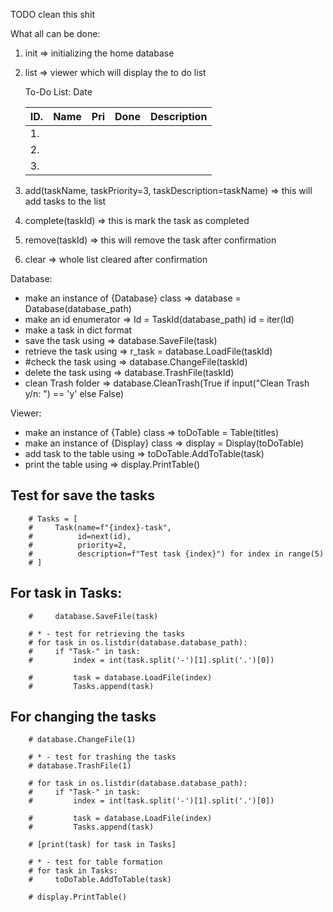 TODO clean this shit

What all can be done:
   1. init => initializing the home database
   2. list => viewer which will display the to do list

      To-Do List: Date

      ID.   | Name   | Pri | Done | Description
      ----- | ------ | --- | ---- | ---------------
      1.    |        |     |      |
      2.    |        |     |      |
      3.    |        |     |      |

   3. add(taskName, taskPriority=3, taskDescription=taskName) => this will add tasks to the list
   4. complete(taskId) => this is mark the task as completed
   5. remove(taskId) => this will remove the task after confirmation
   6. clear => whole list cleared after confirmation

Database:
   - make an instance of {Database} class => database = Database(database_path)
   - make an id enumerator => Id = TaskId(database_path)
                              id = iter(Id)
   - make a task in dict format
   - save the task using => database.SaveFile(task)
   - retrieve the task using => r_task = database.LoadFile(taskId)
   - #check the task using => database.ChangeFile(taskId)
   - delete the task using => database.TrashFile(taskId)
   - clean Trash folder => database.CleanTrash(True if input("Clean Trash y/n: ") == 'y' else False)

Viewer:
   - make an instance of {Table} class => toDoTable = Table(titles)
   - make an instance of {Display} class => display = Display(toDoTable)
   - add task to the table using => toDoTable.AddToTable(task)
   - print the table using => display.PrintTable()

##  Test for save the tasks
~~~
    # Tasks = [
    #     Task(name=f"{index}-task",
    #          id=next(id),
    #          priority=2,
    #          description=f"Test task {index}") for index in range(5)
    # ]
~~~
## For task in Tasks:
~~~
    #     database.SaveFile(task)

    # * - test for retrieving the tasks
    # for task in os.listdir(database.database_path):
    #     if "Task-" in task:
    #         index = int(task.split('-')[1].split('.')[0])

    #         task = database.LoadFile(index)
    #         Tasks.append(task)
~~~
## For changing the tasks
~~~
    # database.ChangeFile(1)

    # * - test for trashing the tasks
    # database.TrashFile(1)

    # for task in os.listdir(database.database_path):
    #     if "Task-" in task:
    #         index = int(task.split('-')[1].split('.')[0])

    #         task = database.LoadFile(index)
    #         Tasks.append(task)
~~~
~~~
    # [print(task) for task in Tasks]

    # * - test for table formation
    # for task in Tasks:
    #     toDoTable.AddToTable(task)

    # display.PrintTable()

~~~
